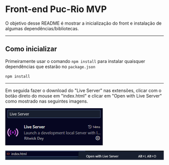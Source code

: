 # Front-end Puc-Rio MVP

O objetivo desse README é mostrar a inicialização do front e instalação de algumas dependências/bibliotecas.

---
## Como inicializar

Primeiramente usar o comando `npm install` para instalar quaisquer dependências que estarão no `package.json`

```
npm install
```

---
Em seguida fazer o download do "Live Server" nas extensões, clicar com o botão direto do mouse em "index.html"
e clicar em "Open with Live Server" como mostrado nas seguintes imagens.

![Extensão_live_server](img/liveserver.png)

![Abrir_com_live_server](img/openwith.png)